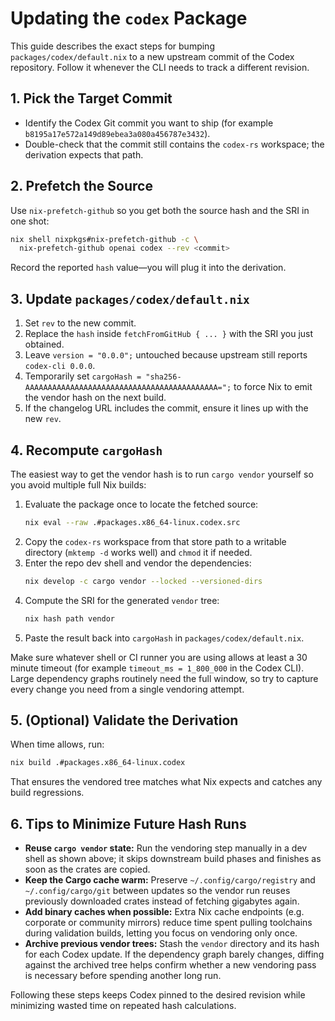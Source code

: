 # Updating the `codex` Package

This guide describes the exact steps for bumping `packages/codex/default.nix` to a new upstream commit of the Codex repository. Follow it whenever the CLI needs to track a different revision.

## 1. Pick the Target Commit

- Identify the Codex Git commit you want to ship (for example `b8195a17e572a149d89ebea3a080a456787e3432`).
- Double-check that the commit still contains the `codex-rs` workspace; the derivation expects that path.

## 2. Prefetch the Source

Use `nix-prefetch-github` so you get both the source hash and the SRI in one shot:

```sh
nix shell nixpkgs#nix-prefetch-github -c \
  nix-prefetch-github openai codex --rev <commit>
```

Record the reported `hash` value—you will plug it into the derivation.

## 3. Update `packages/codex/default.nix`

1. Set `rev` to the new commit.
2. Replace the `hash` inside `fetchFromGitHub { ... }` with the SRI you just obtained.
3. Leave `version = "0.0.0";` untouched because upstream still reports `codex-cli 0.0.0`.
4. Temporarily set `cargoHash = "sha256-AAAAAAAAAAAAAAAAAAAAAAAAAAAAAAAAAAAAAAAAAAA=";` to force Nix to emit the vendor hash on the next build.
5. If the changelog URL includes the commit, ensure it lines up with the new `rev`.

## 4. Recompute `cargoHash`

The easiest way to get the vendor hash is to run `cargo vendor` yourself so you avoid multiple full Nix builds:

1. Evaluate the package once to locate the fetched source:
   ```sh
   nix eval --raw .#packages.x86_64-linux.codex.src
   ```
2. Copy the `codex-rs` workspace from that store path to a writable directory (`mktemp -d` works well) and `chmod` it if needed.
3. Enter the repo dev shell and vendor the dependencies:
   ```sh
   nix develop -c cargo vendor --locked --versioned-dirs
   ```
4. Compute the SRI for the generated `vendor` tree:
   ```sh
   nix hash path vendor
   ```
5. Paste the result back into `cargoHash` in `packages/codex/default.nix`.

Make sure whatever shell or CI runner you are using allows at least a 30 minute timeout (for example `timeout_ms = 1_800_000` in the Codex CLI). Large dependency graphs routinely need the full window, so try to capture every change you need from a single vendoring attempt.

## 5. (Optional) Validate the Derivation

When time allows, run:

```sh
nix build .#packages.x86_64-linux.codex
```

That ensures the vendored tree matches what Nix expects and catches any build regressions.

## 6. Tips to Minimize Future Hash Runs

- **Reuse `cargo vendor` state:** Run the vendoring step manually in a dev shell as shown above; it skips downstream build phases and finishes as soon as the crates are copied.
- **Keep the Cargo cache warm:** Preserve `~/.config/cargo/registry` and `~/.config/cargo/git` between updates so the vendor run reuses previously downloaded crates instead of fetching gigabytes again.
- **Add binary caches when possible:** Extra Nix cache endpoints (e.g. corporate or community mirrors) reduce time spent pulling toolchains during validation builds, letting you focus on vendoring only once.
- **Archive previous vendor trees:** Stash the `vendor` directory and its hash for each Codex update. If the dependency graph barely changes, diffing against the archived tree helps confirm whether a new vendoring pass is necessary before spending another long run.

Following these steps keeps Codex pinned to the desired revision while minimizing wasted time on repeated hash calculations.
